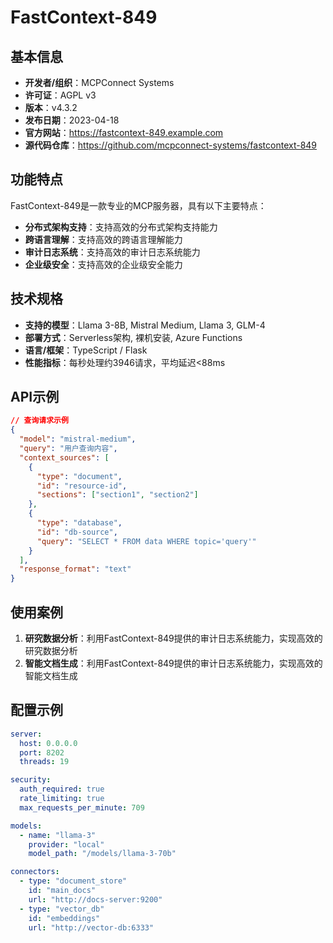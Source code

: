 # FastContext-849

## 基本信息

- **开发者/组织**：MCPConnect Systems
- **许可证**：AGPL v3
- **版本**：v4.3.2
- **发布日期**：2023-04-18
- **官方网站**：https://fastcontext-849.example.com
- **源代码仓库**：https://github.com/mcpconnect-systems/fastcontext-849

## 功能特点

FastContext-849是一款专业的MCP服务器，具有以下主要特点：

- **分布式架构支持**：支持高效的分布式架构支持能力
- **跨语言理解**：支持高效的跨语言理解能力
- **审计日志系统**：支持高效的审计日志系统能力
- **企业级安全**：支持高效的企业级安全能力


## 技术规格

- **支持的模型**：Llama 3-8B, Mistral Medium, Llama 3, GLM-4
- **部署方式**：Serverless架构, 裸机安装, Azure Functions
- **语言/框架**：TypeScript / Flask
- **性能指标**：每秒处理约3946请求，平均延迟<88ms

## API示例

```json
// 查询请求示例
{
  "model": "mistral-medium",
  "query": "用户查询内容",
  "context_sources": [
    {
      "type": "document",
      "id": "resource-id",
      "sections": ["section1", "section2"]
    },
    {
      "type": "database",
      "id": "db-source",
      "query": "SELECT * FROM data WHERE topic='query'"
    }
  ],
  "response_format": "text"
}
```

## 使用案例

1. **研究数据分析**：利用FastContext-849提供的审计日志系统能力，实现高效的研究数据分析
2. **智能文档生成**：利用FastContext-849提供的审计日志系统能力，实现高效的智能文档生成


## 配置示例

```yaml
server:
  host: 0.0.0.0
  port: 8202
  threads: 19

security:
  auth_required: true
  rate_limiting: true
  max_requests_per_minute: 709

models:
  - name: "llama-3"
    provider: "local"
    model_path: "/models/llama-3-70b"

connectors:
  - type: "document_store"
    id: "main_docs"
    url: "http://docs-server:9200"
  - type: "vector_db"
    id: "embeddings"
    url: "http://vector-db:6333"
```